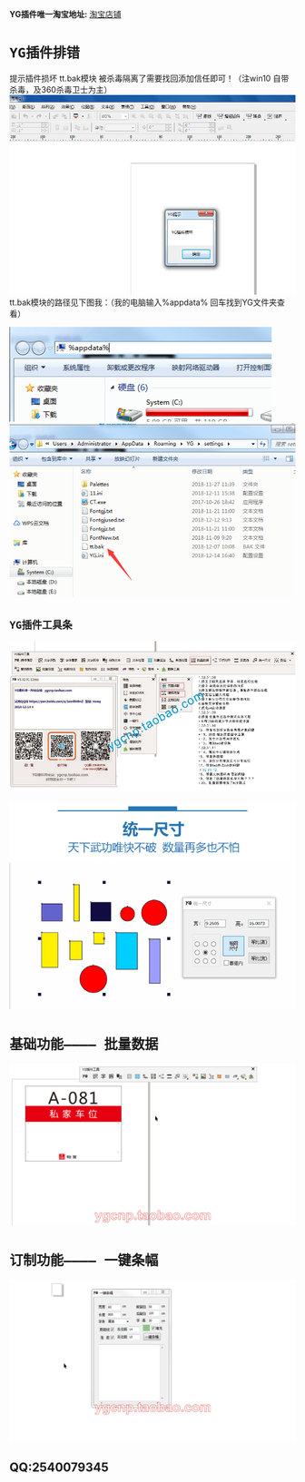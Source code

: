 **YG插件唯一淘宝地址:** [淘宝店铺](https://ygcnp.taobao.com/)
# `YG插件排错`
提示插件损坏 tt.bak模块 被杀毒隔离了需要找回添加信任即可！（注win10 自带杀毒，及360杀毒卫士为主）
![加载中请稍后](https://github.com/ygcnp/ygcnp.github.io/raw/master/err1.png "YG损坏提示")
tt.bak模块的路径见下图我：（我的电脑输入%appdata% 回车找到YG文件夹查看）

![加载中请稍后](https://github.com/ygcnp/ygcnp.github.io/raw/master/e1.png "YG损坏提示")
![加载中请稍后](https://github.com/ygcnp/ygcnp.github.io/raw/master/e2.png "YG损坏提示")

## `YG插件工具条`
![加载中请稍后](https://github.com/ygcnp/ygcnp.github.io/raw/master/A.jpg "YG插件工具条")

![加载中请稍后](https://github.com/ygcnp/ygcnp.github.io/raw/master/016.jpg "统一尺寸演示")
![加载中请稍后](https://github.com/ygcnp/ygcnp.github.io/raw/master/016.gif "统一尺寸演示")
# `基础功能———— 批量数据`
![加载中请稍后](https://github.com/ygcnp/ygcnp.github.io/raw/master/A-1.gif "YG插件批量数据演示")
# `订制功能———— 一键条幅`
![加载中请稍后](https://github.com/ygcnp/ygcnp.github.io/raw/master/B.gif "YG插件一键条幅生成演示")
## QQ:2540079345
